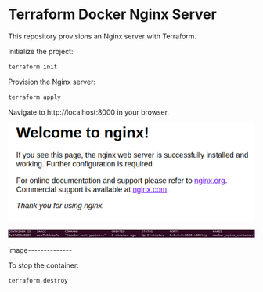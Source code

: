 # Terraform Docker Nginx Server

This repository provisions an Nginx server with Terraform.

Initialize the project:

```sh
terraform init
```

Provision the Nginx server:

```sh
terraform apply
```

Navigate to http://localhost:8000 in your browser.

![image info](./img/1.png)

![image info](./img/2.png)

image--------------

To stop the container:

```sh
terraform destroy
```
